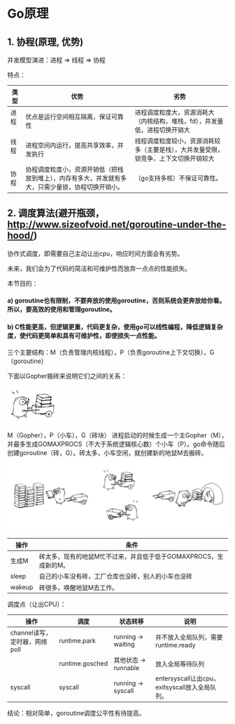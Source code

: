 # Go原理
## 1. 协程(原理, 优势)

并发模型演进：进程 => 线程 => 协程

特点：

|  类型 |  优势  |  劣势  |
| --------- | -------- | --------- |
| 进程   | 优点是运行空间相互隔离，保证可靠性 | 进程调度粒度大，资源消耗大（内核结构，堆栈，fd），并发量低，进程切换开销大
| 线程   | 进程空间内运行，提高共享效率，并发执行  | 线程调度粒度较小，资源消耗较多（主要是栈），大并发量受限，锁竞争，上下文切换开销较大
| 协程 | 协程调度粒度小，资源开销低（把栈放到堆上），内存有多大，并发就有多大，只需少量锁，协程切换开销小。| （go支持多核）不保证可靠性。

## 2. 调度算法(避开瓶颈，http://www.sizeofvoid.net/goroutine-under-the-hood/)

协作式调度，即需要自己主动让出cpu，响应时间方面会有劣势。

未来，我们会为了代码的简洁和可维护性而放弃一点点的性能损失。

本节目的：

#### a) goroutine也有限制，不要奔放的使用goroutine，否则系统会更奔放给你看。所以，要高效的使用和管理goroutine。

#### b) C性能更高，但逻辑更重，代码更复杂，使用go可以线性编程，降低逻辑复杂度，使代码更简单和具有可维护性，即使损失一点性能。

三个主要结构：M（负责管理内核线程），P（负责goroutine上下文切换），G（goroutine）

下面以Gopher搬砖来说明它们之间的关系：

![](https://github.com/willkk/go/blob/master/images/gopher.png)

M（Gopher），P（小车），G（砖块）
进程启动的时候生成一个主Gopher（M），并最多生成GOMAXPROCS（不大于系统逻辑核心数）个小车（P）。go命令随后创建goroutine（砖，G）。砖太多，小车空闲，就创建新的地鼠M去搬砖。
![](https://github.com/willkk/go/blob/master/images/gopher2.png)

| 操作 | 条件 |
| --- | --- |
| 生成M | 砖太多，现有的地鼠M忙不过来，并且低于低于GOMAXPROCS，生成新的M。
| sleep | 自己的小车没有砖，工厂仓库也没砖，别人的小车也没砖
| wakeup | 砖很多，唤醒地鼠M去工作。

调度点（让出CPU）：

| 操作 |调度 |状态转移 | 说明 
| --- | --- | --- | --- 
| channel读写，定时器，网络poll | runtime.park | running -> waiting | 并不放入全局队列，需要runtime.ready
| | runtime.gosched | 其他状态 -> runnable | 放入全局等待队列
| syscall | syscall | running -> syscall | entersyscall让出cpu，exitsyscall放入全局队列。

结论：相对简单，goroutine调度公平性有待提高。
